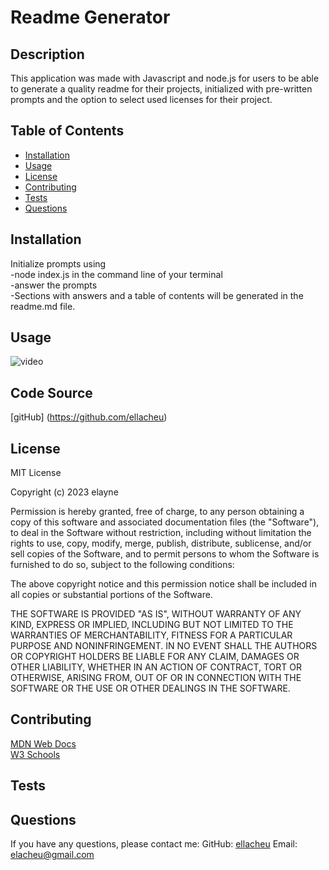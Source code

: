   # Readme Generator

   ## Description
   This application was made with Javascript and node.js for users to be able to generate a quality readme for their projects, initialized with pre-written prompts and the option to select used licenses for their project.  

   ## Table of Contents
   - [Installation](#installation)
   - [Usage](#usage)
   - [License](#license)
   - [Contributing](#contributing)
   - [Tests](#tests)
   - [Questions](#questions)
        
   ## Installation
   Initialize prompts using <br>
    -node index.js in the command line of your terminal <br>
    -answer the prompts <br>
    -Sections with answers and a table of contents will be generated in the readme.md file. <br>

   ## Usage
   ![video](./assets/appgif.gif)

   ## Code Source
   [gitHub] (https://github.com/ellacheu)

   ## License
   MIT License

   Copyright (c) 2023 elayne
    
   Permission is hereby granted, free of charge, to any person obtaining a copy of this software and associated documentation files (the "Software"), to deal in the Software without restriction, including without limitation the rights to    use, copy, modify, merge, publish, distribute, sublicense, and/or sell copies of the Software, and to permit persons to whom the Software is furnished to do so, subject to the following conditions:
    
   The above copyright notice and this permission notice shall be included in all copies or substantial portions of the Software.
    
   THE SOFTWARE IS PROVIDED "AS IS", WITHOUT WARRANTY OF ANY KIND, EXPRESS OR IMPLIED, INCLUDING BUT NOT LIMITED TO THE WARRANTIES OF MERCHANTABILITY, FITNESS FOR A PARTICULAR PURPOSE AND NONINFRINGEMENT. IN NO EVENT SHALL THE AUTHORS OR    COPYRIGHT HOLDERS BE LIABLE FOR ANY CLAIM, DAMAGES OR OTHER LIABILITY, WHETHER IN AN ACTION OF CONTRACT, TORT OR OTHERWISE, ARISING FROM, OUT OF OR IN CONNECTION WITH THE SOFTWARE OR THE USE OR OTHER DEALINGS IN THE SOFTWARE.

   ## Contributing
   [MDN Web Docs](https://developer.mozilla.org/en-US/) <br> [W3 Schools](https://www.w3schools.com/)

   ## Tests

   ## Questions
   If you have any questions, please contact me:
   GitHub: [ellacheu](https://github.com/ellacheu)
   Email: elacheu@gmail.com
